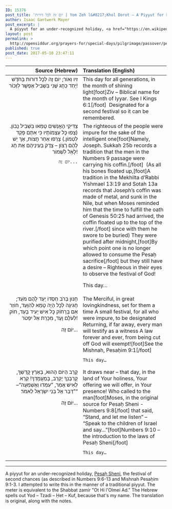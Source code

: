 ```yaml
---
ID: 15376
post_title: 'יום זה לכל דורות | Yom Zeh l&#8217;Khol Dorot – A Piyyut for Pesaḥ Sheni'
author: Isaac Gantwerk Mayer
post_excerpt: |
  A piyyut for an under-recognized holiday, <a href="https://en.wikipedia.org/wiki/Pesach_Sheni">Pesaḥ Sheni</a>, the festival of second chances (as described in Numbers 9:6-13 and Mishnah Pesaḥim 9:1-3. I attempted to write this in the manner of a traditional piyyut. The meter is equivalent to the Shabbat zamir "Ot Hi l'Olmei Ad." The Hebrew spells out Yod – Tzadi – Ḥet – Kuf, because that's my name. The translation is original, along with the notes.
layout: post
permalink: >
  http://opensiddur.org/prayers-for/special-days/pilgrimage/passover/pesah-sheni/yom-zeh-lkhol-dorot-a-piyyut-for-pesach-sheni/
published: true
post_date: 2017-05-10 23:47:11
---
```

<table style="margin-left: auto;margin-right: auto;">
<thead><tr><th id="x" style="text-align: right;">Source (Hebrew)</th><th style="text-align: left;">Translation (English)</th></tr></thead>
<tbody>
<tr><td style="vertical-align:top;" width="46%">
<div class="liturgy" style="text-align: right;"><span lang="he">
יוֹם זֶה לְכׇל דוֹרוֹת בְּחֹדֶשׁ ‎‎זִיו וְאוֹר;
יֻחַד כְּחָג שֶׁנִי בִּשְׁבִיל אֶפְשָׁר לִזְכּוֹר!
</span></div></td>

<td style="vertical-align:top;" width="53%"><div class="english">
This day for all generations, in the month of shining light[foot]Ziv – Biblical name for the month of Iyyar. See I Kings 6:1[/foot]&nbsp; 
Designated for a second festival so it can be remembered.
</div></td>
</tr>


<tr><td style="vertical-align:top;" width="46%">
<div class="liturgy" style="text-align: right;"><span lang="he">
צַדִּיקֵי הָאֲנַשִׁים טֻמְּאוּ בִּשְׁבִיל נָבוֹן.
(צָפוּ כׇּל עַצְמוֹתָיו כִּי אִתָּם פָּקַד לִטְמוֹן.)
צָרְפוּ אַחַר חֲצוֹת, אַךְ יֵשׁ לָהֶם רָצוֹן –
צֶדֶק בְּעֵינֵיהֶם אֶת חָג לָאֵל לִשְׁמוֹר!

	יוֹם זֶה...
</span></div></td>

<td style="vertical-align:top;" width="53%"><div class="english">
The righteous of the people were impure for the sake of the intelligent one[foot]Namely, Joseph. Sukkah 25b records a tradition that the men in the Numbers 9 passage were carrying his coffin.[/foot]&nbsp; 
(As all his bones floated up,[foot]A tradition in the Mekhilta d’Rabbi Yishmael 13:19 and Sotah 13a records that Joseph’s coffin was made of metal, and sunk in the Nile, but when Moses reminded him that the time to fulfill the oath of Genesis 50:25 had arrived, the coffin floated up to the top of the river.[/foot] since with them he swore to be buried)
They were purified after midnight,[foot]By which point one is no longer allowed to consume the Pesaḥ sacrifice[/foot] but they still have a desire –
Righteous in their eyes to observe the festival of God!

This day…
</div></td>
</tr>


<tr><td style="vertical-align:top;" width="46%">
<div class="liturgy" style="text-align: right;"><span lang="he">
חָנוּן בְּרֹב חַסְדּוֹ יָעַד לָהֶם מֹעֵד;
חָגִיגָה לְכׇל הָיָה טָמֵא לְהִוָּעֵד,
חוֹזֵר אִם בָּרָחוֹק כׇּל אִישׁ יָעִיד בָּעֵד,
חוֹק לְעֹלָם וָעֶד, מִכָּרֵת אֵל יִפְטֹר!

יוֹם זֶה...
</span></div></td>

<td style="vertical-align:top;" width="53%"><div class="english">
The Merciful, in great lovingkindness, set for them a time
A small festival, for all who were impure, to be designated 
Returning, if far away, every man will testify as a witness
A law forever and ever, from being cut off God will exempt![foot]See the Mishnah, Pesaḥim 9:1[/foot]

	This day…
</div></td>
</tr>


<tr><td style="vertical-align:top;" width="46%">
<div class="liturgy" style="text-align: right;"><span lang="he">
קָרֵב הַיּוֹם הָהוּא, בְּאֶרֶץ קׇדְשְׁךָ,
קׇרְבָּנְךָ יֻקְרַב, בְּמַעֲמָדְךָ!
קָרָא לְאִישׁ אָמַר, ”עִמְדוּ וְאֶשְׁמְעָה“–
”דַּבֵּר אֶל בְּנֵי יִשְׂרָאֵל לֵאמֹר׃“
	
יוֹם זֶה...
</span></div></td>

<td style="vertical-align:top;" width="53%"><div class="english">
It draws near – that day, in the land of Your holiness,
Your offering we will offer, in Your presence!
Who called to the man[foot]Moses, in the original source for Pesaḥ Sheni - Numbers 9:8[/foot] that said, “Stand, and let me listen” –
“Speak to the children of Israel and say…”[foot]Numbers 9:10 – the introduction to the laws of Pesaḥ Sheni[/foot]

	This day…
</div></td>
</tr>
</tbody>
</tbody></table>

<hr />
A piyyut for an under-recognized holiday, <a href="https://en.wikipedia.org/wiki/Pesach_Sheni">Pesaḥ Sheni</a>, the festival of second chances (as described in Numbers 9:6-13 and Mishnah Pesaḥim 9:1-3. I attempted to write this in the manner of a traditional piyyut. The meter is equivalent to the Shabbat zamir "Ot Hi l'Olmei Ad." The Hebrew spells out Yod – Tzadi – Ḥet – Kuf, because that's my name. The translation is original, along with the notes.